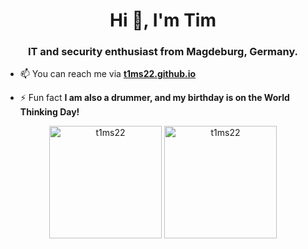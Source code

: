 <h1 align="center">Hi 👋, I'm Tim</h1>
<h3 align="center">IT and security enthusiast from Magdeburg, Germany.</h3>

- 📫 You can reach me via [**t1ms22.github.io**](https://t1ms22.github.io)

- ⚡&nbsp;Fun fact **I am also a drummer, and my birthday is on the World Thinking Day!**

<p align="center">
  <img src="https://github-readme-stats.vercel.app/api/top-langs/?username=t1ms22&layout=compact&hide=html&theme=darcula" alt="t1ms22" height="180px"/>

  <img src="https://github-readme-stats.vercel.app/api?username=t1ms22&show_icons=true&theme=darcula" alt="t1ms22" height="180px"/>
</p>

<!--
**T1mS22/T1mS22** is a ✨ _special_ ✨ repository because its `README.md` (this file) appears on your GitHub profile.

Here are some ideas to get you started:

- 🔭 I’m currently working on ...
- 🌱 I’m currently learning ...
- 👯 I’m looking to collaborate on ...
- 🤔 I’m looking for help with ...
- 💬 Ask me about ...
- 📫 How to reach me: ...
- 😄 Pronouns: ...
- ⚡ Fun fact: ...
-->
